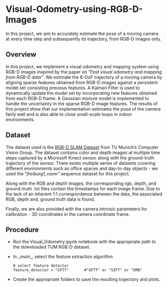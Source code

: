 # Visual-Odometry-using-RGB-D-Images
In this project, we aim to accurately estimate the pose of a moving camera at every time step and subsequently its trajectory, from RGB-D images only.

## Overview
In this project, we implement a visual odometry and mapping system using RGB-D images inspired by the paper on *"Fast visual odometry and mapping from RGB-D data"*. We estimate the 6-DoF trajectory of a moving camera by aligning sparse features obtained from RGB-D images against a persistent model set consisting previous features. A Kalman Filter is used to dynamically update the model set by incorporating new features obtained from each RGB-D frame. A Gaussian mixture model is implemented to handle the uncertainty in the sparse RGB-D image features. The results of this project show that our implementation estimates the pose of the camera fairly well and is also able to close small-scale loops in indoor environments.

## Dataset
The dataset used is the [RGB-D SLAM Dataset](https://vision.in.tum.de/data/datasets/rgbd-dataset/download#freiburg1_room) from TU Munich’s Computer Vision Group. The dataset contains color and depth images at multiple time steps captured by a Microsoft Kinect sensor along with the ground-truth trajectory of the sensor. There exists multiple series of datasets covering different environments such as office spaces and day-to-day objects - we used the *"freiburg1_room"* sequence dataset for this project. 

Along with the RGB and depth images, the corresponding rgb, depth, and ground-truth .txt files contain the timestamps for each image frame. Due to the lack of an inherent 1:1 correspondence between the data, the associated RGB, depth and, ground truth data is found. 

Finally, we are also provided with the camera intrinsic parameters for calibration - 3D coordinates in the camera coordinate frame.

## Procedure
  * Run the Visual_Odometry.ipynb notebook with the appropriate path to the downloaded TUM RGB-D dataset.
  * In \__main__\, select the feature extraction algorithm 
  
    ```
    # select feature detector
    feature_detector = "GFTT"       #"GFTT" or "SIFT" or "ORB"
    ```
  * Create the appropriate folders to save the resulting trajectory and plots. 
